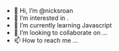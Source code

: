 - 👋 Hi, I’m @nicksroan
- 👀 I’m interested in .
- 🌱 I’m currently learning Javascript
- 💞️ I’m looking to collaborate on ...
- 📫 How to reach me ...

<!---
nicksroan/nicksroan is a ✨ special ✨ repository because its `README.md` (this file) appears on your GitHub profile.
You can click the Preview link to take a look at your changes.
--->
